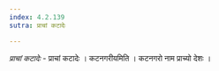 ```yaml
---
index: 4.2.139
sutra: प्राचां कटादेः

---
```

_प्राचां कटादेः_ - प्राचां कटादेः । कटनगरीयमिति । कटनगरो नाम प्राच्यो देशः ।